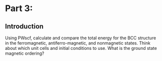 # Part 3: 

## Introduction 
Using PWscf, calculate and compare the total energy for the BCC structure in the ferromagnetic, antiferro-magnetic, and nonmagnetic states. Think about which unit cells and initial conditions to use. What is the ground state magnetic ordering?
